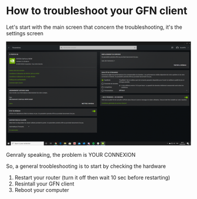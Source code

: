 # How to troubleshoot your GFN client

Let's start with the main screen that concern the troubleshooting, it's the settings screen

![SETTINGS](settings.png)

Genrally speaking, the problem is YOUR CONNEXION

So, a general troobleshooting is to start by checking the hardware

1. Restart your router (turn it off then wait 10 sec before restarting)
2. Resintall your GFN client
3. Reboot your computer
